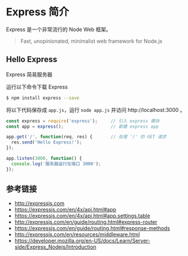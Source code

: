 # Express 简介

Express 是一个非常流行的 Node Web 框架。

> Fast, unopinionated, minimalist web framework for Node.js

## Hello Express
Express 简易服务器

运行以下命令下载 Express
```bash
$ npm install express --save
```
将以下代码保存成 `app.js`，运行 `node app.js` 并访问 http://localhost:3000 。
```javascript
const express = require('express');     // 引入 express 模块
const app = express();                  // 新建 express app

app.get('/', function(req, res) {       // 处理 '/' 的 GET 请求
  res.send('Hello Express!');
});

app.listen(3000, function() {
  console.log('服务器运行在端口 3000');
});
```


## 参考链接
* http://expressjs.com
* https://expressjs.com/en/4x/api.html#app
* https://expressjs.com/en/4x/api.html#app.settings.table
* http://expressjs.com/en/guide/routing.html#express-router
* https://expressjs.com/en/guide/routing.html#response-methods
* http://expressjs.com/en/resources/middleware.html
* https://developer.mozilla.org/en-US/docs/Learn/Server-side/Express_Nodejs/Introduction
